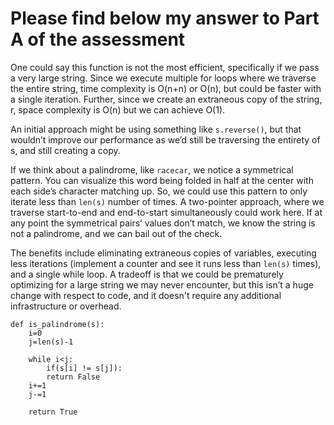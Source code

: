 # Please find below my answer to Part A of the assessment

One could say this function is not the most efficient, specifically if we pass a very large string. Since we execute multiple for loops where we traverse the entire string, time complexity is O(n+n) or O(n), but could be faster with a single iteration. Further, since we create an extraneous copy of the string, r, space complexity is O(n) but we can achieve O(1).

An initial approach might be using something like `s.reverse()`, but that wouldn’t improve our performance as we’d still be traversing the entirety of s, and still creating a copy. 

If we think about a palindrome, like `racecar`, we notice a symmetrical pattern. You can visualize this word being folded in half at the center with each side’s character matching up. So, we could use this pattern to only iterate less than `len(s)` number of times. A two-pointer approach, where we traverse start-to-end and end-to-start simultaneously could work here. If at any point the symmetrical pairs’ values don’t match, we know the string is not a palindrome, and we can bail out of the check. 

The benefits include eliminating extraneous copies of variables, executing less iterations (implement a counter and see it runs less than `len(s)` times), and a single while loop. A tradeoff is that we could be prematurely optimizing for a large string we may never encounter, but this isn’t a huge change with respect to code, and it doesn't require any additional infrastructure or overhead.

```
def is_palindrome(s): 
    i=0
    j=len(s)-1

    while i<j:
        if(s[i] != s[j]):
        return False
    i+=1
    j-=1    

    return True
```
